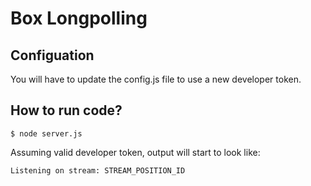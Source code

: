 # Box Longpolling

## Configuation
You will have to update the config.js file to use a new developer token.

## How to run code?
```
$ node server.js
```
Assuming valid developer token, output will start to look like:
```
Listening on stream: STREAM_POSITION_ID
```